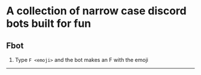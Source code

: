 # A collection of narrow case discord bots built for fun

## Fbot 
1. Type `F <emoji>` and the bot makes an F with the emoji

---
